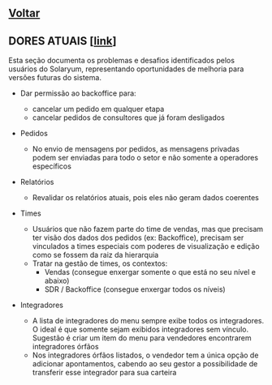 [Voltar](./00_INDEX.md)
---

## DORES ATUAIS [[link]()]

Esta seção documenta os problemas e desafios identificados pelos usuários do Solaryum, representando oportunidades de
melhoria para versões futuras do sistema.

- Dar permissão ao backoffice para:
    - cancelar um pedido em qualquer etapa
    - cancelar pedidos de consultores que já foram desligados

- Pedidos
    - No envio de mensagens por pedidos, as mensagens privadas podem ser enviadas para todo o setor e não somente a
      operadores específicos

- Relatórios
    - Revalidar os relatórios atuais, pois eles não geram dados coerentes

- Times
    - Usuários que não fazem parte do time de vendas, mas que precisam ter visão dos dados dos pedidos (ex: Backoffice),
      precisam ser vinculados a times especiais com poderes de visualização e edição como se fossem da raiz da
      hierarquia
    - Tratar na gestão de times, os contextos:
        - Vendas (consegue enxergar somente o que está no seu nível e abaixo)
        - SDR / Backoffice (consegue enxergar todos os níveis)

- Integradores
    - A lista de integradores do menu sempre exibe todos os integradores. O ideal é que somente sejam exibidos
      integradores sem vínculo. Sugestão é criar um item do menu para vendedores encontrarem integradores órfãos
    - Nos integradores órfãos listados, o vendedor tem a única opção de adicionar apontamentos, cabendo ao seu gestor a
      possibilidade de transferir esse integrador para sua carteira
